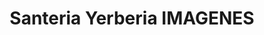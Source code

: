 ---
title: "Santeria Yerberia IMAGENES"
url: /punta-arenas/santeria-yerberia-imagenes/
shop: comodidad
---